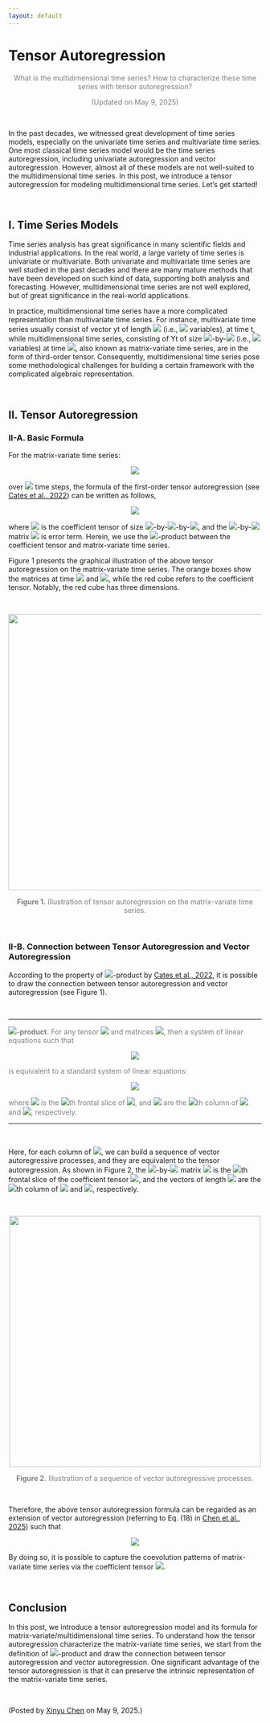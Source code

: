 ```yaml
---
layout: default
---
```


# Tensor Autoregression

<p align="center"><span style="color:gray">What is the multidimensional time series? How to characterize these time series with tensor autoregression?</span></p>

<p align="center"><span style="color:gray">(Updated on May 9, 2025)</span></p>

<br>

In the past decades, we witnessed great development of time series models, especially on the univariate time series and multivariate time series. One most classical time series model would be the time series autoregression, including univariate autoregression and vector autoregression. However, almost all of these models are not well-suited to the multidimensional time series. In this post, we introduce a tensor autoregression for modeling multidimensional time series. Let’s get started!

<br>

## I. Time Series Models

Time series analysis has great significance in many scientific fields and industrial applications. In the real world, a large variety of time series is univariate or multivariate. Both univariate and multivariate time series are well studied in the past decades and there are many mature methods that have been developed on such kind of data, supporting both analysis and forecasting. However, multidimensional time series are not well explored, but of great significance in the real-world applications.


In practice, multidimensional time series have a more complicated representation than multivariate time series. For instance, multivariate time series usually consist of vector yt of length <img style="display: inline;" src="https://latex.codecogs.com/svg.latex?&space;N"/> (i.e., <img style="display: inline;" src="https://latex.codecogs.com/svg.latex?&space;N"/> variables), at time t, while multidimensional time series, consisting of Yt of size <img style="display: inline;" src="https://latex.codecogs.com/svg.latex?&space;M"/>-by-<img style="display: inline;" src="https://latex.codecogs.com/svg.latex?&space;N"/> (i.e., <img style="display: inline;" src="https://latex.codecogs.com/svg.latex?&space;MN"/> variables) at time <img style="display: inline;" src="https://latex.codecogs.com/svg.latex?&space;t"/>, also known as matrix-variate time series, are in the form of third-order tensor. Consequently, multidimensional time series pose some methodological challenges for building a certain framework with the complicated algebraic representation.

<br>

## II. Tensor Autoregression

### II-A. Basic Formula

For the matrix-variate time series:

<p align = "center"><img align="middle" src="https://latex.codecogs.com/svg.latex?&space;\boldsymbol{Y}_{1},\ldots,\boldsymbol{Y}_{T}\in\mathbb{R}^{M\times N}"/></p>

over <img style="display: inline;" src="https://latex.codecogs.com/svg.latex?&space;T"/> time steps, the formula of the first-order tensor autoregression (see [Cates et al., 2022](https://arxiv.org/abs/2205.12201)) can be written as follows,

<p align = "center"><img align="middle" src="https://latex.codecogs.com/svg.latex?&space;\boldsymbol{Y}_{t}=\boldsymbol{\mathcal{A}}\times_{\mathcal{L}}\boldsymbol{Y}_{t-1}+\boldsymbol{E}_{t},t=2,\ldots,T"/></p>

where <img style="display: inline;" src="https://latex.codecogs.com/svg.latex?&space;\boldsymbol{\mathcal{A}}"/> is the coefficient tensor of size <img style="display: inline;" src="https://latex.codecogs.com/svg.latex?&space;M"/>-by-<img style="display: inline;" src="https://latex.codecogs.com/svg.latex?&space;M"/>-by-<img style="display: inline;" src="https://latex.codecogs.com/svg.latex?&space;N"/>, and the <img style="display: inline;" src="https://latex.codecogs.com/svg.latex?&space;M"/>-by-<img style="display: inline;" src="https://latex.codecogs.com/svg.latex?&space;N"/> matrix <img style="display: inline;" src="https://latex.codecogs.com/svg.latex?&space;\boldsymbol{E}_{t}"/> is error term. Herein, we use the <img style="display: inline;" src="https://latex.codecogs.com/svg.latex?&space;\mathcal{L}"/>-product between the coefficient tensor and matrix-variate time series.

Figure 1 presents the graphical illustration of the above tensor autoregression on the matrix-variate time series. The orange boxes show the matrices at time <img style="display: inline;" src="https://latex.codecogs.com/svg.latex?&space;t"/> and <img style="display: inline;" src="https://latex.codecogs.com/svg.latex?&space;t-1"/>, while the red cube refers to the coefficient tensor. Notably, the red cube has three dimensions.

<br>

<p align="center">
<img align="middle" src="https://spatiotemporal-data.github.io/images/tensor_ar_illustration.webp" width="550" />
</p>

<p style="font-size: 14px; color: gray" align = "center">
<b>Figure 1.</b> Illustration of tensor autoregression on the matrix-variate time series.
</p>

<br>

### II-B. Connection between Tensor Autoregression and Vector Autoregression

According to the property of <img style="display: inline;" src="https://latex.codecogs.com/svg.latex?&space;\mathcal{L}"/>-product by [Cates et al., 2022](https://arxiv.org/abs/2205.12201), it is possible to draw the connection between tensor autoregression and vector autoregression (see Figure 1).

<br>

---

<span style="color:gray">
<b><img style="display: inline;" src="https://latex.codecogs.com/svg.latex?&space;\mathcal{L}"/>-product.</b> For any tensor <img style="display: inline;" src="https://latex.codecogs.com/svg.latex?&space;\boldsymbol{\mathcal{A}}\in\mathbb{R}^{M\times M\times N}"/> and matrices <img style="display: inline;" src="https://latex.codecogs.com/svg.latex?&space;\boldsymbol{X},\boldsymbol{Y}\in\mathbb{R}^{M\times N}"/>, then a system of linear equations such that
</span>

<p align = "center"><img align="middle" src="https://latex.codecogs.com/svg.latex?&space;\boldsymbol{Y}=\boldsymbol{\mathcal{A}}\times_{\mathcal{L}}\boldsymbol{X}"/></p>

<span style="color:gray">
is equivalent to a standard system of linear equations:
</span>

<p align = "center"><img align="middle" src="https://latex.codecogs.com/svg.latex?&space;\boldsymbol{y}_{n}=\boldsymbol{A}_{n}\boldsymbol{x}_{n},n=1,\ldots,N"/></p>

<span style="color:gray">
where <img style="display: inline;" src="https://latex.codecogs.com/svg.latex?&space;\boldsymbol{A}_{n}\in\mathbb{R}^{M\times M}"/> is the <img style="display: inline;" src="https://latex.codecogs.com/svg.latex?&space;n"/>th frontal slice of <img style="display: inline;" src="https://latex.codecogs.com/svg.latex?&space;\boldsymbol{\mathcal{A}}"/>, and <img style="display: inline;" src="https://latex.codecogs.com/svg.latex?&space;\boldsymbol{x}_{n},\boldsymbol{y}_{n}\in\mathbb{R}^{M}"/> are the <img style="display: inline;" src="https://latex.codecogs.com/svg.latex?&space;n"/>th column of <img style="display: inline;" src="https://latex.codecogs.com/svg.latex?&space;\boldsymbol{X}"/> and <img style="display: inline;" src="https://latex.codecogs.com/svg.latex?&space;\boldsymbol{Y}"/>, respectively.
</span>

---

<br>

Here, for each column of <img style="display: inline;" src="https://latex.codecogs.com/svg.latex?&space;\boldsymbol{Y}_{t}"/>, we can build a sequence of vector autoregressive processes, and they are equivalent to the tensor autoregression. As shown in Figure 2, the <img style="display: inline;" src="https://latex.codecogs.com/svg.latex?&space;M"/>-by-<img style="display: inline;" src="https://latex.codecogs.com/svg.latex?&space;N"/> matrix <img style="display: inline;" src="https://latex.codecogs.com/svg.latex?&space;\boldsymbol{A}_{n}"/> is the <img style="display: inline;" src="https://latex.codecogs.com/svg.latex?&space;n"/>th frontal slice of the coefficient tensor <img style="display: inline;" src="https://latex.codecogs.com/svg.latex?&space;\boldsymbol{\mathcal{A}}"/>, and the vectors of length <img style="display: inline;" src="https://latex.codecogs.com/svg.latex?&space;M"/> are the <img style="display: inline;" src="https://latex.codecogs.com/svg.latex?&space;n"/>th column of <img style="display: inline;" src="https://latex.codecogs.com/svg.latex?&space;\boldsymbol{Y}_{t}"/> and <img style="display: inline;" src="https://latex.codecogs.com/svg.latex?&space;\boldsymbol{Y}_{t-1}"/>, respectively.

<br>

<p align="center">
<img align="middle" src="https://spatiotemporal-data.github.io/images/tensor_ar_linear.webp" width="500" />
</p>

<p style="font-size: 14px; color: gray" align = "center">
<b>Figure 2.</b> Illustration of a sequence of vector autoregressive processes.
</p>

<br>

Therefore, the above tensor autoregression formula can be regarded as an extension of vector autoregression (referring to Eq. (18) in [Chen et al., 2025](https://xinychen.github.io/papers/dynamic_tensor.pdf)) such that

<p align = "center"><img align="middle" src="https://latex.codecogs.com/svg.latex?&space;\boldsymbol{y}_{n,t}=\boldsymbol{A}_{n}\boldsymbol{y}_{n,t-1}+\boldsymbol{\epsilon}_{n,t}"/></p>

By doing so, it is possible to capture the coevolution patterns of matrix-variate time series via the coefficient tensor <img style="display: inline;" src="https://latex.codecogs.com/svg.latex?&space;\boldsymbol{\mathcal{A}}"/>.

<br>

## Conclusion

In this post, we introduce a tensor autoregression model and its formula for matrix-variate/multidimensional time series. To understand how the tensor autoregression characterize the matrix-variate time series, we start from the definition of <img style="display: inline;" src="https://latex.codecogs.com/svg.latex?&space;\mathcal{L}"/>-product and draw the connection between tensor autoregression and vector autoregression. One significant advantage of the tensor autoregression is that it can preserve the intrinsic representation of the matrix-variate time series.

<br>

<p align="left">(Posted by <a href="https://xinychen.github.io/">Xinyu Chen</a> on May 9, 2025.)</p>
